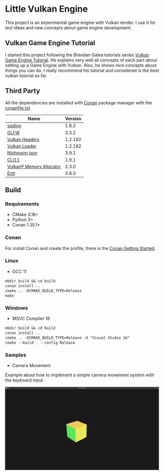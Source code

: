 # Little Vulkan Engine
This project is an experimental game engine with Vulkan render. I use it for test ideas and new concepts about game engine development.

## Vulkan Game Engine Tutorial
I started this project following the Brendan Galea tutorials series [Vulkan Game Engine Tutorial](https://www.youtube.com/c/BrendanGalea/featured). He explains very well all concepts of each part about setting up a Game Engine with Vulkan. Also, he shows nice concepts about things you can do. I really recommend his tutorial and considered is the best vulkan tutorial so far.

## Third Party
All the dependencies are installed with [Conan](https://conan.io/) package manager with the [conanfile.txt](conanfile.txt)

| Name | Version |
---|---
| [spdlog]() | 1.8.2 | 
| [GLFW](https://www.glfw.org) | 3.3.2 |
| [Vulkan Headers](https://github.com/KhronosGroup/Vulkan-Headers) | 1.2.182 |  
| [Vulkan Loader](https://github.com/KhronosGroup/Vulkan-Loader) | 1.2.182 |  
| [Nlohmann json](https://github.com/nlohmann/json) | 3.9.1 |  
| [CLI11](https://github.com/CLIUtils/CLI11) | 1.9.1 |  
| [Vulkan® Memory Allocator](https://gpuopen.com/vulkan-memory-allocator) | 2.3.0 |  
| [Entt](https://github.com/skypjack/entt) | 3.8.0 |  

## Build
### Requirements
* CMake 3.18+
* Python 3+
* Conan 1.35.1+

### Conan
For install Conan and create the profile, there is the [Conan Getting Started](https://docs.conan.io/en/latest/getting_started.html).

### Linux
* GCC 11
```
mkdir build && cd build
conan install .. 
cmake .. -DCMAKE_BUILD_TYPE=Release
make
```

### Windows
* MSVC Compiler 16
```
mkdir build && cd build
conan install ..
cmake .. -DCMAKE_BUILD_TYPE=Release -G "Visual Studio 16"
cmake --build . --config Release 
```

### Samples
* Camera Movement
 
Example about how to implement a simple camera movement system with the keyboard input.

![Camera Movement Sample](images/cameraMovementSample.png)
